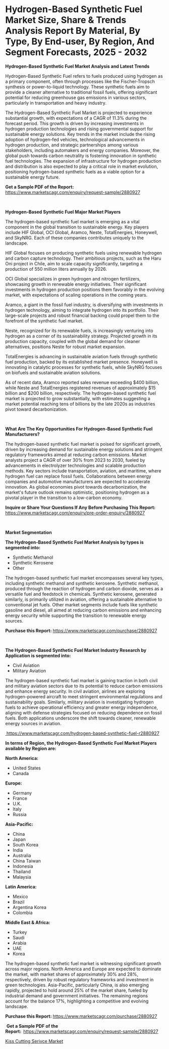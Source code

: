 <p><h1>Hydrogen-Based Synthetic Fuel Market Size, Share & Trends Analysis Report By Material, By Type, By End-user, By Region, And Segment Forecasts, 2025 - 2032</h1></p><p><strong>Hydrogen-Based Synthetic Fuel Market Analysis and Latest Trends</strong></p>
<p><p>Hydrogen-Based Synthetic Fuel refers to fuels produced using hydrogen as a primary component, often through processes like the Fischer-Tropsch synthesis or power-to-liquid technology. These synthetic fuels aim to provide a cleaner alternative to traditional fossil fuels, offering significant potential for reducing greenhouse gas emissions in various sectors, particularly in transportation and heavy industry.</p><p>The Hydrogen-Based Synthetic Fuel Market is projected to experience substantial growth, with expectations of a CAGR of 11.3% during the forecast period. This growth is driven by increasing investments in hydrogen production technologies and rising governmental support for sustainable energy solutions. Key trends in the market include the rising adoption of hydrogen-fed vehicles, technological advancements in hydrogen production, and strategic partnerships among various stakeholders, including automakers and energy companies. Moreover, the global push towards carbon neutrality is fostering innovation in synthetic fuel technologies. The expansion of infrastructure for hydrogen production and distribution is also expected to play a critical role in market evolution, positioning hydrogen-based synthetic fuels as a viable option for a sustainable energy future.</p></p>
<p><strong>Get a Sample PDF of the Report:&nbsp;</strong> <a href="https://www.marketscagr.com/enquiry/request-sample/2880927?utm_campaign=2893&utm_medium=2&utm_source=Github&utm_content=ia&utm_term=12032025&utm_id=hydrogen-based-synthetic-fuel">https://www.marketscagr.com/enquiry/request-sample/2880927</a></p>
<p>&nbsp;</p>
<p><strong>Hydrogen-Based Synthetic Fuel Major Market Players</strong></p>
<p><p>The hydrogen-based synthetic fuel market is emerging as a vital component in the global transition to sustainable energy. Key players include HIF Global, OCI Global, Aramco, Neste, TotalEnergies, Honeywell, and SkyNRG. Each of these companies contributes uniquely to the landscape.</p><p>HIF Global focuses on producing synthetic fuels using renewable hydrogen and carbon capture technology. Their ambitious projects, such as the Haru Oni project in Chile, aim to scale capacity significantly, targeting a production of 550 million liters annually by 2026.</p><p>OCI Global specializes in green hydrogen and nitrogen fertilizers, showcasing growth in renewable energy initiatives. Their significant investments in hydrogen production positions them favorably in the evolving market, with expectations of scaling operations in the coming years.</p><p>Aramco, a giant in the fossil fuel industry, is diversifying with investments in hydrogen technology, aiming to integrate hydrogen into its portfolio. Their large-scale projects and robust financial backing could propel them to the forefront of the synthetic fuel market.</p><p>Neste, recognized for its renewable fuels, is increasingly venturing into hydrogen as a corner of its sustainability strategy. Projected growth in its production capacity, coupled with the global demand for cleaner alternatives, positions Neste for robust market expansion.</p><p>TotalEnergies is advancing in sustainable aviation fuels through synthetic fuel production, backed by its established market presence. Honeywell is innovating in catalytic processes for synthetic fuels, while SkyNRG focuses on biofuels and sustainable aviation solutions.</p><p>As of recent data, Aramco reported sales revenue exceeding $400 billion, while Neste and TotalEnergies registered revenues of approximately $15 billion and $200 billion, respectively. The hydrogen-based synthetic fuel market is projected to grow substantially, with estimates suggesting a market potential reaching tens of billions by the late 2020s as industries pivot toward decarbonization.</p></p>
<p>&nbsp;</p>
<p><strong>What Are The Key Opportunities For Hydrogen-Based Synthetic Fuel Manufacturers?</strong></p>
<p><p>The hydrogen-based synthetic fuel market is poised for significant growth, driven by increasing demand for sustainable energy solutions and stringent regulatory frameworks aimed at reducing carbon emissions. Market analysts project a CAGR of over 30% from 2023 to 2030, fueled by advancements in electrolyzer technologies and scalable production methods. Key sectors include transportation, aviation, and maritime, where hydrogen fuel can replace fossil fuels. Collaborations between energy companies and automotive manufacturers are expected to accelerate innovation. As global economies pivot towards decarbonization, the market's future outlook remains optimistic, positioning hydrogen as a pivotal player in the transition to a low-carbon economy.</p></p>
<p><strong>Inquire or Share Your Questions If Any Before Purchasing This Report:</strong> <a href="https://www.marketscagr.com/enquiry/pre-order-enquiry/2880927?utm_campaign=2893&utm_medium=2&utm_source=Github&utm_content=ia&utm_term=12032025&utm_id=hydrogen-based-synthetic-fuel">https://www.marketscagr.com/enquiry/pre-order-enquiry/2880927</a></p>
<p>&nbsp;</p>
<p><strong>Market Segmentation</strong></p>
<p><strong>The Hydrogen-Based Synthetic Fuel Market Analysis by types is segmented into:</strong></p>
<p><ul><li>Synthetic Methanol</li><li>Synthetic Kerosene</li><li>Other</li></ul></p>
<p><p>The hydrogen-based synthetic fuel market encompasses several key types, including synthetic methanol and synthetic kerosene. Synthetic methanol, produced through the reaction of hydrogen and carbon dioxide, serves as a versatile fuel and feedstock in chemicals. Synthetic kerosene, generated similarly, is primarily utilized in aviation, offering a sustainable alternative to conventional jet fuels. Other market segments include fuels like synthetic gasoline and diesel, all aimed at reducing carbon emissions and enhancing energy security while supporting the transition to renewable energy sources.</p></p>
<p><strong>Purchase this Report:&nbsp;</strong><a href="https://www.marketscagr.com/purchase/2880927?utm_campaign=2893&utm_medium=2&utm_source=Github&utm_content=ia&utm_term=12032025&utm_id=hydrogen-based-synthetic-fuel">https://www.marketscagr.com/purchase/2880927</a></p>
<p>&nbsp;</p>
<p><strong>The Hydrogen-Based Synthetic Fuel Market Industry Research by Application is segmented into:</strong></p>
<p><ul><li>Civil Aviation</li><li>Military Aviation</li></ul></p>
<p><p>The hydrogen-based synthetic fuel market is gaining traction in both civil and military aviation sectors due to its potential to reduce carbon emissions and enhance energy security. In civil aviation, airlines are exploring hydrogen-powered aircraft to meet stringent environmental regulations and sustainability goals. Similarly, military aviation is investigating hydrogen fuels to achieve operational efficiency and greater energy independence, aligning with defense strategies focused on reducing dependence on fossil fuels. Both applications underscore the shift towards cleaner, renewable energy sources in aviation.</p></p>
<p><a href="https://www.marketscagr.com/hydrogen-based-synthetic-fuel-r2880927?utm_campaign=2893&utm_medium=2&utm_source=Github&utm_content=ia&utm_term=12032025&utm_id=hydrogen-based-synthetic-fuel">&nbsp;https://www.marketscagr.com/hydrogen-based-synthetic-fuel-r2880927</a></p>
<p><strong>In terms of Region, the Hydrogen-Based Synthetic Fuel Market Players available by Region are:</strong></p>
<p>
    <p> <strong> North America: </strong>
        <ul>
            <li>United States</li>
            <li>Canada</li>
        </ul>
        </p> 
    <p> <strong> Europe: </strong>
        <ul>
            <li>Germany</li>
            <li>France</li>
            <li>U.K.</li>
            <li>Italy</li>
            <li>Russia</li>
        </ul>
        </p> 
    <p> <strong> Asia-Pacific: </strong>
        <ul>
            <li>China</li>
            <li>Japan</li>
            <li>South Korea</li>
            <li>India</li>
            <li>Australia</li>
            <li>China Taiwan</li>
            <li>Indonesia</li>
            <li>Thailand</li>
            <li>Malaysia</li>
        </ul>
        </p> 
    <p> <strong> Latin America: </strong>
        <ul>
            <li>Mexico</li>
            <li>Brazil</li>
            <li>Argentina Korea</li>
            <li>Colombia</li>
        </ul>
        </p> 
    <p> <strong> Middle East & Africa: </strong>
        <ul>
            <li>Turkey</li>
            <li>Saudi</li>
            <li>Arabia</li>
            <li>UAE</li>
            <li>Korea</li>
        </ul>
    </p>
    </p>
<p><p>The hydrogen-based synthetic fuel market is witnessing significant growth across major regions. North America and Europe are expected to dominate the market, with market shares of approximately 30% and 28%, respectively, driven by robust regulatory frameworks and investment in green technologies. Asia-Pacific, particularly China, is also emerging rapidly, projected to hold around 25% of the market share, fueled by industrial demand and government initiatives. The remaining regions account for the balance 17%, highlighting a competitive and evolving landscape.</p></p>
<p><strong>Purchase this Report: </strong><a href="https://www.marketscagr.com/purchase/2880927?utm_campaign=2893&utm_medium=2&utm_source=Github&utm_content=ia&utm_term=12032025&utm_id=hydrogen-based-synthetic-fuel">https://www.marketscagr.com/purchase/2880927</a></p>
<p>&nbsp;<strong>Get a Sample PDF of the Report:&nbsp;&nbsp;</strong><a href="https://www.marketscagr.com/enquiry/request-sample/2880927?utm_campaign=2893&utm_medium=2&utm_source=Github&utm_content=ia&utm_term=12032025&utm_id=hydrogen-based-synthetic-fuel">https://www.marketscagr.com/enquiry/request-sample/2880927</a></p>
<p><strong></strong></p>
<p><p><a href="https://github.com/adyawafurber1/Market-Research-Report-List-1/blob/main/kiss-cutting-serivce-market.md?utm_campaign=2893&utm_medium=2&utm_source=Github&utm_content=ia&utm_term=12032025&utm_id=hydrogen-based-synthetic-fuel">Kiss Cutting Serivce Market</a></p></p>